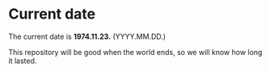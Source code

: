 # Current date

The current date is **1974.11.23.** (YYYY.MM.DD.)

This repository will be good when the world ends, so we will know how long it lasted.
